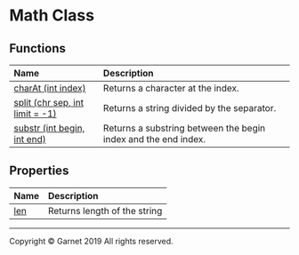 # Math Class

## Functions

|Name|Description|
|:-|:-|
|[charAt (int index)](/docs/en/releases/ches0/library/System/String/charAt(int).md)|Returns a character at the index.|
|[split (chr sep, int limit = -1)](/docs/en/releases/ches0/library/System/String/split(chr,int).md)|Returns a string divided by the separator.|
|[substr (int begin, int end)](/docs/en/releases/ches0/library/System/String/substr(int,int).md)|Returns a substring between the begin index and the end index.|

## Properties

|Name|Description|
|:-|:-|
|[len](/docs/en/releases/ches0/library/System/String/len.md)|Returns length of the string|

---

Copyright © Garnet 2019 All rights reserved.
